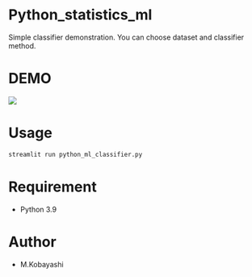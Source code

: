 # Python_statistics_ml

Simple classifier demonstration.
You can choose dataset and classifier method.

# DEMO

![](https://github.com/misakikobayashi1984/Python_statistics_ml/tree/main/Python_ml_classifier/Python_statistics_ml.png)

# Usage

```bash
streamlit run python_ml_classifier.py
```
# Requirement

* Python 3.9

# Author

* M.Kobayashi